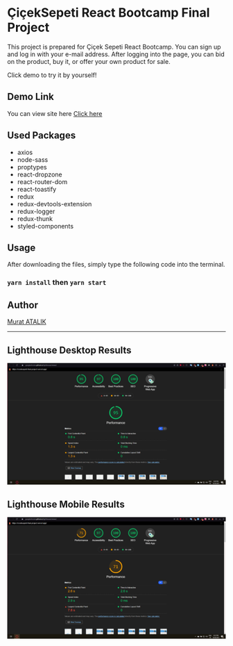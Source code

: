 # ÇiçekSepeti React Bootcamp Final Project

This project is prepared for Çiçek Sepeti React Bootcamp. 
You can sign up and log in with your e-mail address. After logging into the page, you can bid on the product, buy it, or offer your own product for sale.

Click demo to try it by yourself!

## Demo Link

You can view site here [Click here](https://ciceksepeti-final-project.vercel.app)

## Used Packages

- axios
- node-sass
- proptypes
- react-dropzone
- react-router-dom
- react-toastify
- redux
- redux-devtools-extension
- redux-logger
- redux-thunk
- styled-components

## Usage

After downloading the files, simply type the following code into the terminal.

### `yarn install` then `yarn start`

## Author

[Murat ATALIK](https://github.com/murat-atalik)

---

## Lighthouse Desktop Results

![Lighthouse Desktop Results](https://raw.githubusercontent.com/murat-atalik/ciceksepeti-final-project/main/src/assests/LighthouseDesktop.gif?token=AO3X7YD5AFEHMMYW5XIARUTBQF4G4)

## Lighthouse Mobile Results

![Lighthouse Mobile Results](https://raw.githubusercontent.com/murat-atalik/ciceksepeti-final-project/main/src/assests/LighthouseMobile.gif?token=AO3X7YHVHHRLWMN4YVDGK5DBQF4LK)
